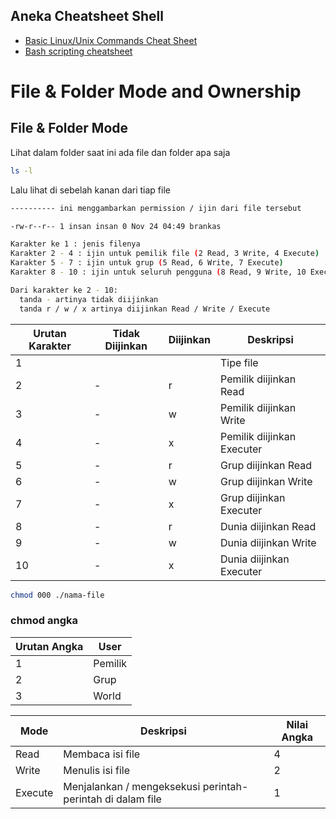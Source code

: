 ## Aneka Cheatsheet Shell

- [Basic Linux/Unix Commands Cheat Sheet](https://sysaix.com/basic-linux-unix-commands-cheat-sheet)
- [Bash scripting cheatsheet](https://devhints.io/bash)

# File & Folder Mode and Ownership

## File & Folder Mode

Lihat dalam folder saat ini ada file dan folder apa saja
```sh
ls -l
```

Lalu lihat di sebelah kanan dari tiap file
```sh
---------- ini menggambarkan permission / ijin dari file tersebut

-rw-r--r-- 1 insan insan 0 Nov 24 04:49 brankas

Karakter ke 1 : jenis filenya
Karakter 2 - 4 : ijin untuk pemilik file (2 Read, 3 Write, 4 Execute)
Karakter 5 - 7 : ijin untuk grup (5 Read, 6 Write, 7 Execute)
Karakter 8 - 10 : ijin untuk seluruh pengguna (8 Read, 9 Write, 10 Execute)

Dari karakter ke 2 - 10:
  tanda - artinya tidak diijinkan
  tanda r / w / x artinya diijinkan Read / Write / Execute
```

Urutan Karakter | Tidak Diijinkan | Diijinkan | Deskripsi
--- | --- | --- | ---
1 | | | Tipe file
2 | - | r | Pemilik diijinkan Read
3 | - | w | Pemilik diijinkan Write
4 | - | x | Pemilik diijinkan Executer
5 | - | r | Grup diijinkan Read
6 | - | w | Grup diijinkan Write
7 | - | x | Grup diijinkan Executer
8 | - | r | Dunia diijinkan Read
9 | - | w | Dunia diijinkan Write
10 | - | x | Dunia diijinkan Executer


```sh
chmod 000 ./nama-file
```

### chmod angka
Urutan Angka | User
--- | --- 
1 | Pemilik
2 | Grup
3 | World

Mode | Deskripsi | Nilai Angka
--- | --- | ---
Read | Membaca isi file | 4
Write | Menulis isi file | 2
Execute | Menjalankan / mengeksekusi perintah-perintah di dalam file | 1
